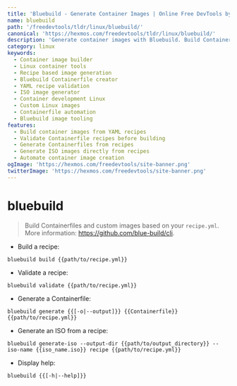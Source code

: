 ```yaml
---
title: 'Bluebuild - Generate Container Images | Online Free DevTools by Hexmos'
name: bluebuild
path: '/freedevtools/tldr/linux/bluebuild/'
canonical: 'https://hexmos.com/freedevtools/tldr/linux/bluebuild/'
description: 'Generate container images with Bluebuild. Build Containerfiles, validate recipes, and create custom ISOs from your recipe.yml. Free online tool, no registration required.'
category: linux
keywords:
  - Container image builder
  - Linux container tools
  - Recipe based image generation
  - Bluebuild Containerfile creator
  - YAML recipe validation
  - ISO image generator
  - Container development Linux
  - Custom Linux images
  - Containerfile automation
  - Bluebuild image tooling
features:
  - Build container images from YAML recipes
  - Validate Containerfile recipes before building
  - Generate Containerfiles from recipes
  - Generate ISO images directly from recipes
  - Automate container image creation
ogImage: 'https://hexmos.com/freedevtools/site-banner.png'
twitterImage: 'https://hexmos.com/freedevtools/site-banner.png'
---
```


# bluebuild

> Build Containerfiles and custom images based on your `recipe.yml`.
> More information: <https://github.com/blue-build/cli>.

- Build a recipe:

`bluebuild build {{path/to/recipe.yml}}`

- Validate a recipe:

`bluebuild validate {{path/to/recipe.yml}}`

- Generate a Containerfile:

`bluebuild generate {{[-o|--output]}} {{Containerfile}} {{path/to/recipe.yml}}`

- Generate an ISO from a recipe:

`bluebuild generate-iso --output-dir {{path/to/output_directory}} --iso-name {{iso_name.iso}} recipe {{path/to/recipe.yml}}`

- Display help:

`bluebuild {{[-h|--help]}}`
